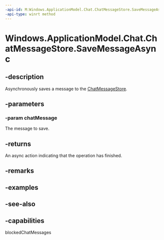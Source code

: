 ----api-id: M:Windows.ApplicationModel.Chat.ChatMessageStore.SaveMessageAsync(Windows.ApplicationModel.Chat.ChatMessage)
-api-type: winrt method
---<!-- Method syntaxpublic Windows.Foundation.IAsyncAction SaveMessageAsync(Windows.ApplicationModel.Chat.ChatMessage chatMessage)--># Windows.ApplicationModel.Chat.ChatMessageStore.SaveMessageAsync## -descriptionAsynchronously saves a message to the [ChatMessageStore](chatmessagestore.md).## -parameters### -param chatMessageThe message to save.## -returnsAn async action indicating that the operation has finished.## -remarks## -examples## -see-also## -capabilitiesblockedChatMessages